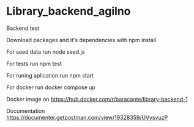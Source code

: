 # Library_backend_agilno

Backend test

Download packages and it's dependencies with npm install

For seed data run node seed.js

For tests run npm test

For runing aplication run npm start

For docker run docker compose up

Docker image on https://hub.docker.com/r/baracante/library-backend-1

Documentation
https://documenter.getpostman.com/view/19328359/UVysvuzP

